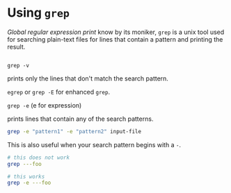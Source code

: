 # Using `grep`

*Global regular expression print* know by its moniker, `grep` is a unix tool used for searching plain-text files for lines that contain a pattern and printing the result.

```bash

```


`grep -v` 

prints only the lines that don't match the search pattern.

`egrep` or `grep -E` for enhanced `grep`.

`grep -e` (e for expression)

prints lines that contain any of the search patterns.

```bash
grep -e "pattern1" -e "pattern2" input-file
```

This is also useful when your search pattern begins with a `-`.

```bash
# this does not work
grep ---foo

# this works
grep -e ---foo
```




